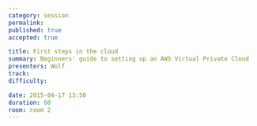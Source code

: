 ```yaml
---
category: session
permalink:
published: true
accepted: true

title: First steps in the cloud
summary: Beginners' guide to setting up an AWS Virtual Private Cloud
presenters: Wolf
track:
difficulty:

date: 2015-04-17 13:50
duration: 60
room: room 2
---
```

